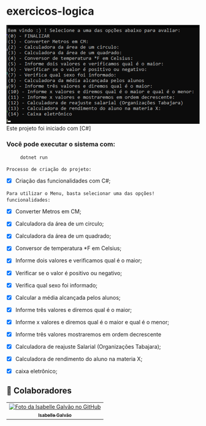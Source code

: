 # exercicos-logica
<img src="Menu.png" alt="exemplo imagem">
Este projeto foi iniciado com [C#]

### Você pode executar o sistema com:

         dotnet run

 `Processo de criação do projeto:`

- [x] Criação das funcionalidades com C#;

`Para utilizar o Menu, basta selecionar uma das opções!`
`funcionalidades:`

- [x] Converter Metros em CM;
- [x] Calculadora da área de um circulo;
- [x] Calculadora da área de um quadrado;
- [x] Conversor de temperatura *F em Celsius;
- [x] Informe dois valores e verificamos qual é o maior;
- [x] Verificar se o valor é positivo ou negativo;
- [x] Verifica qual sexo foi informado;
- [x] Calcular a média alcançada pelos alunos;
- [x] Informe três valores e diremos qual é o maior;
- [x] Informe x valores e diremos qual é o maior e qual é o menor;
- [x] Informe três valores mostraremos em ordem decrescente
- [x] Calculadora de reajuste Salarial (Organizações Tabajara);
- [x] Calculadora de rendimento do aluno na materia X;
- [x] caixa eletrônico;




## 🤝 Colaboradores

<table>
  <tr>
    <td align="center">
      <a href="#">
        <img src="https://avatars.githubusercontent.com/u/102769431?v=4" width="100px;" alt="Foto da Isabelle Galvão no GitHub"/><br>
        <sub>
          <b>Isabelle Galvão</b>
        </sub>
      </a>
    </td>
  </tr>
</table>
